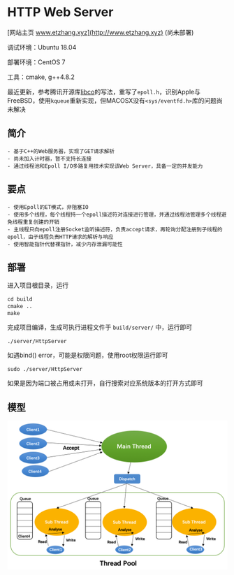 # HTTP Web Server
[网站主页 www.etzhang.xyz](http://www.etzhang.xyz) (尚未部署)

调试环境：Ubuntu 18.04

部署环境：CentOS 7

工具：cmake, g++4.8.2

最近更新，参考腾讯开源库[libco](https://www.github.com/Tencent/libco.git)的写法，重写了`epoll.h`，识别Apple与FreeBSD，使用`kqueue`重新实现，但MACOSX没有`<sys/eventfd.h>`库的问题尚未解决

## 简介
    - 基于C++的Web服务器，实现了GET请求解析
    - 尚未加入计时器，暂不支持长连接
    - 通过线程池和Epoll I/O多路复用技术实现该Web Server，具备一定的并发能力

## 要点
    - 使用Epoll的ET模式，非阻塞IO
    - 使用多个线程，每个线程持一个epoll描述符对连接进行管理，并通过线程池管理多个线程避免线程重复创建的开销
    - 主线程只向epoll注册Socket监听描述符，负责accept请求，再轮询分配注册到子线程的epoll，由子线程负责HTTP请求的解析与响应
    - 使用智能指针代替裸指针，减少内存泄漏可能性

## 部署
进入项目根目录，运行
```shell
cd build
cmake ..
make
```
完成项目编译，生成可执行进程文件于 `build/server/` 中，运行即可
```shell
./server/HttpServer
```
如遇bind() error，可能是权限问题，使用root权限运行即可
```shell
sudo ./server/HttpServer
```
如果是因为端口被占用或未打开，自行搜索对应系统版本的打开方式即可
## 模型
![Image text](images/model.png)